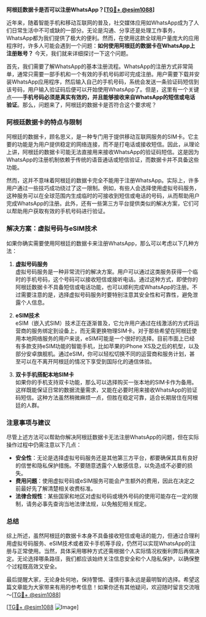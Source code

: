 **阿根廷数据卡是否可以注册WhatsApp？[[TG💪+ @esim1088](https://t.me/s/esim1088)]**

近年来，随着智能手机和移动互联网的普及，社交媒体应用如WhatsApp成为了人们日常生活中不可或缺的一部分。无论是沟通、分享还是处理工作事务，WhatsApp都为我们提供了极大的便利。然而，在使用这款全球用户量庞大的应用程序时，许多人可能会遇到一个问题：**如何使用阿根廷的数据卡在WhatsApp上注册账号？** 今天，我们就来详细探讨一下这个问题。

首先，我们需要了解WhatsApp的基本注册流程。WhatsApp的注册方式非常简单，通常只需要一部手机和一个有效的手机号码即可完成注册。用户需要下载并安装WhatsApp应用程序，然后输入自己的手机号码，系统会发送一条验证码短信到该号码，用户输入验证码后便可以开始使用WhatsApp了。但是，这里有一个关键点——**手机号码必须是真实有效的，并且能够接收来自WhatsApp的短信或电话验证**。那么，问题来了，阿根廷的数据卡是否符合这个要求呢？

### 阿根廷数据卡的特点与限制

阿根廷的数据卡，顾名思义，是一种专门用于提供移动互联网服务的SIM卡。它主要的功能是为用户提供稳定的网络连接，而不是打电话或接收短信。因此，从理论上讲，阿根廷的数据卡可能无法直接用来接收WhatsApp的验证码短信。这是因为WhatsApp的注册机制依赖于传统的语音通话或短信验证，而数据卡并不具备这些功能。

然而，这并不意味着阿根廷的数据卡完全不能用于注册WhatsApp。实际上，许多用户通过一些技巧成功绕过了这一限制。例如，有些人会选择使用虚拟号码服务，这种服务可以在全球范围内生成临时的可接收到短信或电话的号码，从而帮助用户完成WhatsApp的注册。此外，还有一些第三方平台提供类似的解决方案，它们可以帮助用户获取有效的手机号码进行验证。

### 解决方案：虚拟号码与eSIM技术

如果你确实需要使用阿根廷的数据卡来注册WhatsApp，那么可以考虑以下几种方法：

1. **虚拟号码服务**  
   虚拟号码服务是一种非常流行的解决方案。用户可以通过这类服务获得一个临时的手机号码，这个号码可以接收短信或接听电话。通过这种方式，即使你的阿根廷数据卡不具备短信或电话功能，也可以顺利完成WhatsApp的注册。不过需要注意的是，选择虚拟号码服务时要特别注意其安全性和可靠性，避免泄露个人信息。

2. **eSIM技术**  
   eSIM（嵌入式SIM）技术正在逐渐普及，它允许用户通过在线激活的方式将运营商的服务绑定到设备上，而无需更换物理SIM卡。对于那些希望在阿根廷使用本地网络服务的用户来说，eSIM可能是一个很好的选择。目前市面上已经有多款支持eSIM功能的智能手机，比如苹果的iPhone XS及之后的机型，以及部分安卓旗舰机。通过eSIM，你可以轻松切换不同的运营商和服务计划，甚至可以在不离开阿根廷的情况下享受到国际化的通信体验。

3. **双卡手机搭配本地SIM卡**  
   如果你的手机支持双卡功能，那么可以选择购买一张本地的SIM卡作为备用。这样既能保证日常的数据流量需求，又能在必要时用来接收WhatsApp的验证码短信。这种方法虽然稍微麻烦一点，但胜在稳定可靠，适合长期居住在阿根廷的人群。

### 注意事项与建议

尽管上述方法可以帮助你解决阿根廷数据卡无法注册WhatsApp的问题，但在实际操作过程中仍需注意以下几点：

- **安全性**：无论是选择虚拟号码服务还是其他第三方平台，都要确保其具有良好的信誉和隐私保护措施。不要随意透露个人敏感信息，以免造成不必要的损失。
- **费用问题**：使用虚拟号码或eSIM服务可能会产生额外的费用，因此在决定之前最好先了解清楚相关收费标准。
- **法律合规性**：某些国家和地区对虚拟号码或境外号码的使用可能存在一定的限制，请务必事先查询当地法律法规，以免触犯相关规定。

### 总结

综上所述，虽然阿根廷的数据卡本身不具备接收短信或电话的能力，但通过合理利用虚拟号码服务、eSIM技术或者双卡手机等手段，仍然可以实现WhatsApp的注册与正常使用。当然，具体采用哪种方式还需根据个人实际情况权衡利弊后再做决定。无论选择哪条路径，我们都应该始终关注信息安全和个人隐私保护，以确保整个过程既高效又安全。

最后提醒大家，无论身处何地，保持警惕、谨慎行事永远是最明智的选择。希望这篇文章能为大家带来有用的参考信息！如果你还有其他疑问，欢迎随时留言交流哦～[[TG💪+ @esim1088](https://t.me/s/esim1088)]

[[TG💪+ @esim1088](https://t.me/s/esim1088) ![Image](https://i.postimg.cc/4NQfJmqS/Snipaste-2025-05-13-00-14-12.png)]